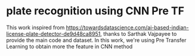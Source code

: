 # plate recognition using CNN Pre TF

This work inspired from https://towardsdatascience.com/ai-based-indian-license-plate-detector-de9d48ca8951, thanks to Sarthak Vajpayee to provide the main code and dataset. In this work, we're using Pre Transfer Learning to obtain more the feature in CNN method
